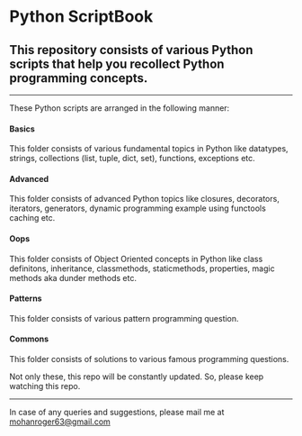 # Python ScriptBook

## This repository consists of various Python scripts that help you recollect Python programming concepts.

---

These Python scripts are arranged in the following manner:

#### Basics

This folder consists of various fundamental topics in Python like datatypes, strings, collections (list, tuple, dict, set), functions,
exceptions etc.

#### Advanced

This folder consists of advanced Python topics like closures, decorators, iterators, generators, dynamic programming example using functools caching etc.

#### Oops

This folder consists of Object Oriented concepts in Python like class definitons, inheritance, classmethods, staticmethods, properties, magic methods aka dunder methods etc.

#### Patterns
 
 This folder consists of various pattern programming question.

 #### Commons

 This folder consists of solutions to various famous programming questions.

 Not only these, this repo will be constantly updated. So, please keep watching this repo.

---

In case of any queries and suggestions, please mail me at mohanroger63@gmail.com